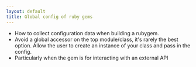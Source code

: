 ```yaml
---
layout: default
title: Global config of ruby gems
---
```


* How to collect configuration data when building a rubygem.
* Avoid a global accessor on the top module/class, it's rarely the best option.
  Allow the user to create an instance of your class and pass in the config.
* Particularly when the gem is for interacting with an external API
